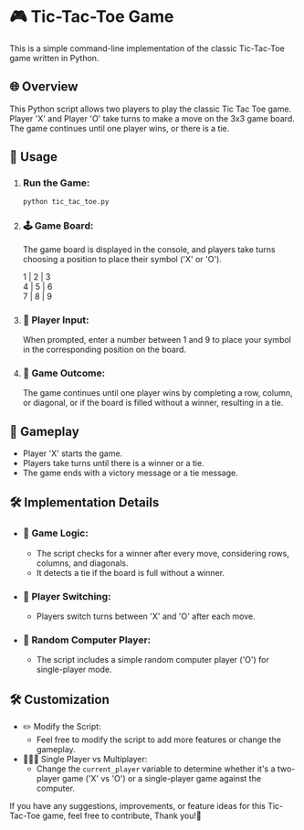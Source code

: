 # **🎮 Tic-Tac-Toe Game**

This is a simple command-line implementation of the classic Tic-Tac-Toe game written in Python.

## **🌐 Overview**
This Python script allows two players to play the classic Tic Tac Toe game. Player 'X' and Player 'O' take turns to make a move on the 3x3 game board. The game continues until one player wins, or there is a tie.

## **🚀 Usage**

1. ### Run the Game:

   ```bash
   python tic_tac_toe.py  
2. ### 🕹️ Game Board:
    The game board is displayed in the console, and players take turns choosing a position to place their symbol ('X' or 'O').  

    1 | 2 | 3  
    4 | 5 | 6  
    7 | 8 | 9  
3. ### 🎲 Player Input:
    When prompted, enter a number between 1 and 9 to place your symbol in the corresponding position on the board.
4. ### 🏁 Game Outcome:
    The game continues until one player wins by completing a row, column, or diagonal, or if the board is filled without a winner, resulting in a tie.

## **🔄 Gameplay**
+ Player 'X' starts the game.
+ Players take turns until there is a winner or a tie.
+ The game ends with a victory message or a tie message.

## **🛠️ Implementation Details**
+ ### 🧠 Game Logic:
  + The script checks for a winner after every move, considering rows, columns, and diagonals.
  + It detects a tie if the board is full without a winner.
+ ### 🔀 Player Switching:
  + Players switch turns between 'X' and 'O' after each move.
+ ### 🤖 Random Computer Player:
  + The script includes a simple random computer player ('O') for single-player mode.

## **🛠️ Customization**
+ ✏️ Modify the Script:
  + Feel free to modify the script to add more features or change the gameplay.
+ 🚶‍♂️🤝 Single Player vs Multiplayer:
  + Change the `current_player` variable to determine whether it's a two-player game ('X' vs 'O') or a single-player game against the computer.

If you have any suggestions, improvements, or feature ideas for this Tic-Tac-Toe game, feel free to contribute, Thank you!🙏


